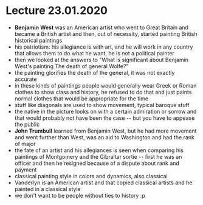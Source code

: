# Lecture 23.01.2020

- __Benjamin West__ was an American artist who went to Great Britain and became
a British artist and then, out of necessity, started painting British
historical paintings
- his patriotism: his allegiance is with art, and he will work in any country
that allows them to do what he want, he is not a political painter
- then we looked at the answers to "What is significant about Benjamin West's
painting The death of general Wolfe?"
- the painting glorifies the death of the general, it was not exactly accurate
- in these kinds of paintings people would generally wear Greek or Roman
clothes to show class and history, he refused to do that and just paints normal
clothes that would be appropriate for the time
- stuff like diagonals are used to show movement, typical baroque stuff
- the native in the picture looks on with a certain admiration or sorrow and
that would probably not have been the case -- but you have to appease the
public
- __John Trumbull__ learned from Benjamin West, but he had more movement and
went further than West, was an aid to Washington and had the rank of major
- the fate of an artist and his allegiances is seen when comparing his
paintings of Montgomery and the Gibraltar sortie -- first he was an officer and
then he resigned because of a dispute about rank and payment
- classical painting style in colors and dynamics, also classical
- Vanderlyn is an American artist and that copied classical artists and he
painted in a classical style
- we don't want to be people without ties to history :p

